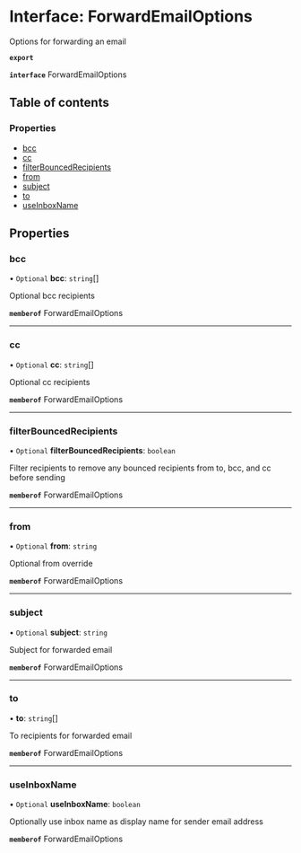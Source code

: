 # Interface: ForwardEmailOptions

Options for forwarding an email

**`export`**

**`interface`** ForwardEmailOptions

## Table of contents

### Properties

- [bcc](ForwardEmailOptions.md#bcc)
- [cc](ForwardEmailOptions.md#cc)
- [filterBouncedRecipients](ForwardEmailOptions.md#filterbouncedrecipients)
- [from](ForwardEmailOptions.md#from)
- [subject](ForwardEmailOptions.md#subject)
- [to](ForwardEmailOptions.md#to)
- [useInboxName](ForwardEmailOptions.md#useinboxname)

## Properties

### <a id="bcc" name="bcc"></a> bcc

• `Optional` **bcc**: `string`[]

Optional bcc recipients

**`memberof`** ForwardEmailOptions

___

### <a id="cc" name="cc"></a> cc

• `Optional` **cc**: `string`[]

Optional cc recipients

**`memberof`** ForwardEmailOptions

___

### <a id="filterbouncedrecipients" name="filterbouncedrecipients"></a> filterBouncedRecipients

• `Optional` **filterBouncedRecipients**: `boolean`

Filter recipients to remove any bounced recipients from to, bcc, and cc before sending

**`memberof`** ForwardEmailOptions

___

### <a id="from" name="from"></a> from

• `Optional` **from**: `string`

Optional from override

**`memberof`** ForwardEmailOptions

___

### <a id="subject" name="subject"></a> subject

• `Optional` **subject**: `string`

Subject for forwarded email

**`memberof`** ForwardEmailOptions

___

### <a id="to" name="to"></a> to

• **to**: `string`[]

To recipients for forwarded email

**`memberof`** ForwardEmailOptions

___

### <a id="useinboxname" name="useinboxname"></a> useInboxName

• `Optional` **useInboxName**: `boolean`

Optionally use inbox name as display name for sender email address

**`memberof`** ForwardEmailOptions
